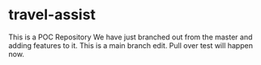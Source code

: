 # travel-assist
This is a POC Repository
We have just branched out from the master and adding features to it.
This is a main branch edit. Pull over test will happen now.
